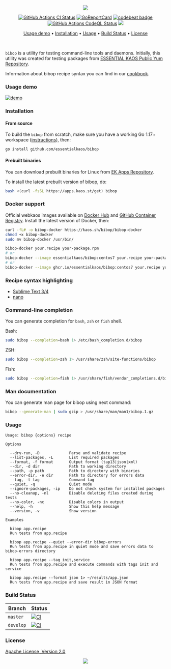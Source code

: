 <p align="center"><img src="https://gh.kaos.st/bibop.svg"/></p>

<p align="center">
  <a href="https://kaos.sh/w/bibop/ci"><img src="https://kaos.sh/w/bibop/ci.svg" alt="GitHub Actions CI Status" /></a>
  <a href="https://kaos.sh/r/bibop"><img src="https://kaos.sh/r/bibop.svg" alt="GoReportCard" /></a>
  <a href="https://kaos.sh/b/bibop"><img src="https://kaos.sh/b/a03d5074-eea9-48a7-848c-dacbe7a9bf04.svg" alt="codebeat badge" /></a>
  <a href="https://kaos.sh/w/bibop/codeql"><img src="https://kaos.sh/w/bibop/codeql.svg" alt="GitHub Actions CodeQL Status" /></a>
  <a href="#license"><img src="https://gh.kaos.st/apache2.svg"></a>
</p>

<p align="center"><a href="#usage-demo">Usage demo</a> • <a href="#installation">Installation</a> • <a href="#usage">Usage</a> • <a href="#build-status">Build Status</a> • <a href="#license">License</a></p>

<br/>

`bibop` is a utility for testing command-line tools and daemons. Initially, this utility was created for testing packages from [ESSENTIAL KAOS Public Yum Repository](https://yum.kaos.st).

Information about bibop recipe syntax you can find in our [cookbook](COOKBOOK.md).

### Usage demo

[![demo](https://gh.kaos.st/bibop-510.gif)](#usage-demo)

### Installation

#### From source

To build the `bibop` from scratch, make sure you have a working Go 1.17+ workspace ([instructions](https://golang.org/doc/install)), then:

```
go install github.com/essentialkaos/bibop
```

#### Prebuilt binaries

You can download prebuilt binaries for Linux from [EK Apps Repository](https://apps.kaos.st/bibop/latest).

To install the latest prebuilt version of bibop, do:

```bash
bash <(curl -fsSL https://apps.kaos.st/get) bibop
```

### Docker support

Official webkaos images available on [Docker Hub](http://kaos.sh/d/bibop) and [GitHub Container Registry](https://kaos.sh/p/bibop). Install the latest version of Docker, then:

```bash
curl -fL# -o bibop-docker https://kaos.sh/bibop/bibop-docker
chmod +x bibop-docker
sudo mv bibop-docker /usr/bin/

bibop-docker your.recipe your-package.rpm
# or
bibop-docker --image essentialkaos/bibop:centos7 your.recipe your-package.rpm
# or
bibop-docker --image ghcr.io/essentialkaos/bibop:centos7 your.recipe your-package.rpm
```

### Recipe syntax highlighting

* [Sublime Text 3/4](https://kaos.sh/blackhole-theme-sublime/bibop-recipe.sublime-syntax)
* [nano](https://kaos.sh/blackhole-theme-nano/bibop.nanorc)

### Command-line completion

You can generate completion for `bash`, `zsh` or `fish` shell.

Bash:
```bash
sudo bibop --completion=bash 1> /etc/bash_completion.d/bibop
```


ZSH:
```bash
sudo bibop --completion=zsh 1> /usr/share/zsh/site-functions/bibop
```


Fish:
```bash
sudo bibop --completion=fish 1> /usr/share/fish/vendor_completions.d/bibop.fish
```

### Man documentation

You can generate man page for bibop using next command:

```bash
bibop --generate-man | sudo gzip > /usr/share/man/man1/bibop.1.gz
```

### Usage

```
Usage: bibop {options} recipe

Options

  --dry-run, -D             Parse and validate recipe
  --list-packages, -L       List required packages
  --format, -f format       Output format (tap13|json|xml)
  --dir, -d dir             Path to working directory
  --path, -p path           Path to directory with binaries
  --error-dir, -e dir       Path to directory for errors data
  --tag, -t tag             Command tag
  --quiet, -q               Quiet mode
  --ignore-packages, -ip    Do not check system for installed packages
  --no-cleanup, -nl         Disable deleting files created during tests
  --no-color, -nc           Disable colors in output
  --help, -h                Show this help message
  --version, -v             Show version

Examples

  bibop app.recipe
  Run tests from app.recipe

  bibop app.recipe --quiet --error-dir bibop-errors
  Run tests from app.recipe in quiet mode and save errors data to bibop-errors directory

  bibop app.recipe --tag init,service
  Run tests from app.recipe and execute commands with tags init and service

  bibop app.recipe --format json 1> ~/results/app.json
  Run tests from app.recipe and save result in JSON format
```

### Build Status

| Branch | Status |
|------------|--------|
| `master` | [![CI](https://kaos.sh/w/bibop/ci.svg?branch=master)](https://kaos.sh/w/bibop/ci?query=branch:master) |
| `develop` | [![CI](https://kaos.sh/w/bibop/ci.svg?branch=develop)](https://kaos.sh/w/bibop/ci?query=branch:develop) |

### License

[Apache License, Version 2.0](http://www.apache.org/licenses/LICENSE-2.0)

<p align="center"><a href="https://essentialkaos.com"><img src="https://gh.kaos.st/ekgh.svg"/></a></p>
